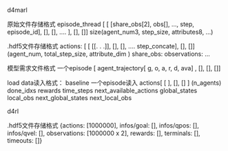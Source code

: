 d4marl

原始文件存储格式 episode_thread [ [ [share_obs[2], obs[], ..., step, episode_id], [], [], .... ], [], []] size(agent_num3, step_size, attributes8, ...)

.hdf5文件存储格式 
actions: [ [ [[. . .]], [], [], .... step_concate], [], []] (agent_num, total_step_size, attribute_dim )
share_obs:
observations:
...


模型需求文件格式
一个episode [ agent_trajectory[ g, o, a, r, d, ava] , [], [], []]

load data读入格式：
baseline 一个episode读入
actions[ [ ], [], [] ]  (n_agents)
done_idxs
rewards
time_steps
next_available_actions
global_states
local_obs
next_global_states
next_local_obs

d4rl

.hdf5文件存储格式 
{actions: [1000000], infos/goal: [], infos/qpos: [], infos/qvel: [], observations: [1000000 x 2], rewards: [], terminals: [], timeouts: []}

